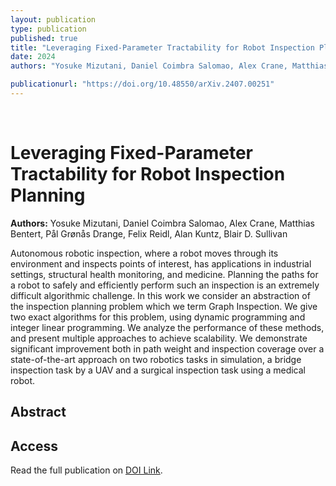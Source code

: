 ```yaml
---
layout: publication
type: publication
published: true
title: "Leveraging Fixed-Parameter Tractability for Robot Inspection Planning"
date: 2024
authors: "Yosuke Mizutani, Daniel Coimbra Salomao, Alex Crane, Matthias Bentert, Pål Grønås Drange, Felix Reidl, Alan Kuntz, Blair D. Sullivan"

publicationurl: "https://doi.org/10.48550/arXiv.2407.00251"
---
```

<br>

<div class="publication-summary">
  <h1>Leveraging Fixed-Parameter Tractability for Robot Inspection Planning</h1>
  <p><strong>Authors:</strong> Yosuke Mizutani, Daniel Coimbra Salomao, Alex Crane, Matthias Bentert, Pål Grønås Drange, Felix Reidl, Alan Kuntz, Blair D. Sullivan</p>
  <p>
    Autonomous robotic inspection, where a robot moves through its environment and inspects points of interest, has applications in industrial settings, structural health monitoring, and medicine. Planning the paths for a robot to safely and efficiently perform such an inspection is an extremely difficult algorithmic challenge. In this work we consider an abstraction of the inspection planning problem which we term Graph Inspection. We give two exact algorithms for this problem, using dynamic programming and integer linear programming. We analyze the performance of these methods, and present multiple approaches to achieve scalability. We demonstrate significant improvement both in path weight and inspection coverage over a state-of-the-art approach on two robotics tasks in simulation, a bridge inspection task by a UAV and a surgical inspection task using a medical robot.
    </p>
</div>

<h2>Abstract</h2>

<h2>Access</h2>
<p>
  Read the full publication on <a href="https://doi.org/10.48550/arXiv.2407.00251">DOI Link</a>.
</p>
